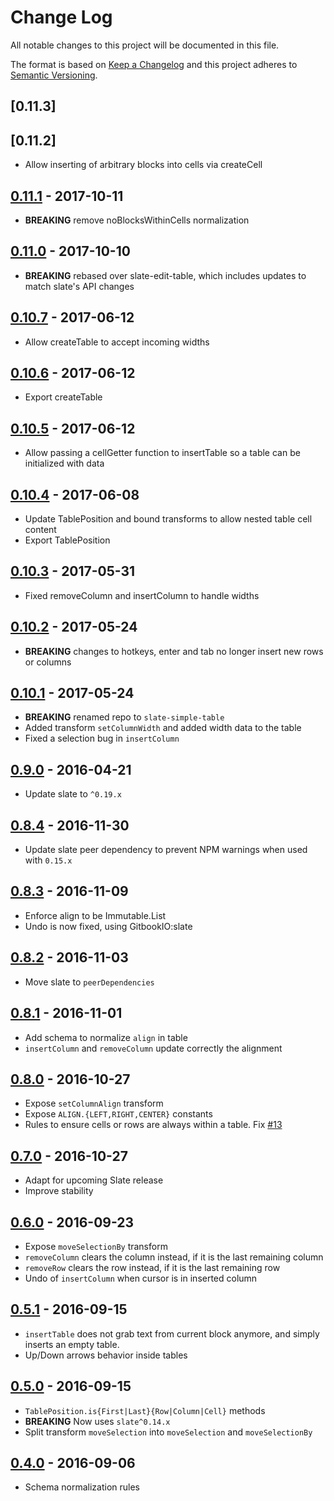 # Change Log
All notable changes to this project will be documented in this file.

The format is based on [Keep a Changelog](http://keepachangelog.com/) and this project adheres to [Semantic Versioning](http://semver.org/).

## [0.11.3]

## [0.11.2]
  [0.11.1]: https://github.com/cdd/slate-simple-table/compare/v0.11.1...v0.11.2

- Allow inserting of arbitrary blocks into cells via createCell

## [0.11.1] - 2017-10-11
  [0.11.0]: https://github.com/cdd/slate-simple-table/compare/v0.11.0...v0.11.1

- **BREAKING** remove noBlocksWithinCells normalization

## [0.11.0] - 2017-10-10
  [0.10.7]: https://github.com/cdd/slate-simple-table/compare/v0.10.7...v0.11.0

- **BREAKING** rebased over slate-edit-table, which includes updates to match
  slate's API changes

## [0.10.7] - 2017-06-12
  [0.10.6]: https://github.com/cdd/slate-simple-table/compare/v0.10.6...v0.10.7

- Allow createTable to accept incoming widths

## [0.10.6] - 2017-06-12
  [0.10.5]: https://github.com/cdd/slate-simple-table/compare/v0.10.5...v0.10.6

- Export createTable

## [0.10.5] - 2017-06-12
  [0.10.4]: https://github.com/cdd/slate-simple-table/compare/v0.10.4...v0.10.5

- Allow passing a cellGetter function to insertTable so a table can be
  initialized with data

## [0.10.4] - 2017-06-08
  [0.10.3]: https://github.com/cdd/slate-simple-table/compare/v0.10.3...v0.10.4

- Update TablePosition and bound transforms to allow nested table cell content
- Export TablePosition

## [0.10.3] - 2017-05-31
  [0.10.3]: https://github.com/cdd/slate-simple-table/compare/v0.10.2...v0.10.3

- Fixed removeColumn and insertColumn to handle widths

## [0.10.2] - 2017-05-24
  [0.10.2]: https://github.com/cdd/slate-simple-table/compare/v0.10.1...v0.10.2

- **BREAKING** changes to hotkeys, enter and tab no longer insert new rows or
  columns

## [0.10.1] - 2017-05-24
  [0.10.1]: https://github.com/cdd/slate-simple-table/compare/0.9.0...v0.10.1

- **BREAKING** renamed repo to `slate-simple-table`
- Added transform `setColumnWidth` and added width data to the table
- Fixed a selection bug in `insertColumn`

## [0.9.0] - 2016-04-21
  [0.9.0]: https://github.com/GitbookIO/slate-edit-table/compare/0.8.4...0.9.0

- Update slate to `^0.19.x`

## [0.8.4] - 2016-11-30
  [0.8.4]: https://github.com/GitbookIO/slate-edit-table/compare/0.8.3...0.8.4

- Update slate peer dependency to prevent NPM warnings when used with `0.15.x`

## [0.8.3] - 2016-11-09
  [0.8.3]: https://github.com/GitbookIO/slate-edit-table/compare/0.8.2...0.8.3

- Enforce align to be Immutable.List
- Undo is now fixed, using GitbookIO:slate

## [0.8.2] - 2016-11-03
  [0.8.2]: https://github.com/GitbookIO/slate-edit-table/compare/0.8.1...0.8.2

- Move slate to `peerDependencies`

## [0.8.1] - 2016-11-01
  [0.8.1]: https://github.com/GitbookIO/slate-edit-table/compare/0.8.0...0.8.1

- Add schema to normalize `align` in table
- `insertColumn` and `removeColumn` update correctly the alignment

## [0.8.0] - 2016-10-27
  [0.8.0]: https://github.com/GitbookIO/slate-edit-table/compare/0.7.0...0.8.0

- Expose `setColumnAlign` transform
- Expose `ALIGN.{LEFT,RIGHT,CENTER}` constants
- Rules to ensure cells or rows are always within a table. Fix
  [#13](https://github.com/GitbookIO/slate-edit-table/issues/13)

## [0.7.0] - 2016-10-27
  [0.7.0]: https://github.com/GitbookIO/slate-edit-table/compare/0.6.0...0.7.0

- Adapt for upcoming Slate release
- Improve stability

## [0.6.0] - 2016-09-23
  [0.6.0]: https://github.com/GitbookIO/slate-edit-table/compare/0.5.1...0.6.0

- Expose `moveSelectionBy` transform
- `removeColumn` clears the column instead, if it is the last remaining column
- `removeRow` clears the row instead, if it is the last remaining row
- Undo of `insertColumn` when cursor is in inserted column

## [0.5.1] - 2016-09-15
  [0.5.1]: https://github.com/GitbookIO/slate-edit-table/compare/0.5.0...0.5.1

- `insertTable` does not grab text from current block anymore, and simply inserts an empty table.
- Up/Down arrows behavior inside tables

## [0.5.0] - 2016-09-15
  [0.5.0]: https://github.com/GitbookIO/slate-edit-table/compare/0.4.0...0.5.0

- `TablePosition.is{First|Last}{Row|Column|Cell}` methods
- **BREAKING** Now uses `slate^0.14.x`
- Split transform `moveSelection` into `moveSelection` and `moveSelectionBy`

## [0.4.0] - 2016-09-06
  [0.4.0]: https://github.com/GitbookIO/slate-edit-table/compare/0.3.0...0.4.0

- Schema normalization rules
